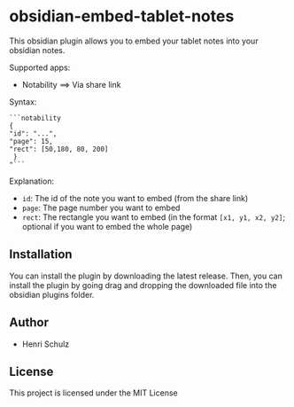 # obsidian-embed-tablet-notes

This obsidian plugin allows you to embed your tablet notes into your obsidian notes.

Supported apps:

- Notability $\implies$ Via share link


Syntax:


```
```notability
{
"id": "...",
"page": 15,
"rect": [50,180, 80, 200]
 }
"```
```


Explanation:

- `id`: The id of the note you want to embed (from the share link)
- `page`: The page number you want to embed
- `rect`: The rectangle you want to embed (in the format `[x1, y1, x2, y2]`; optional if you want to embed the whole page)

## Installation

You can install the plugin by downloading the latest release. Then, you can install the plugin by going drag and dropping the downloaded file into the obsidian plugins folder.

## Author

- Henri Schulz

## License

This project is licensed under the MIT License



